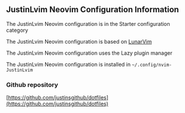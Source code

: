 ## JustinLvim Neovim Configuration Information

The JustinLvim Neovim configuration is in the Starter configuration category

The JustinLvim Neovim configuration is based on [LunarVim](https://www.lunarvim.org)

The JustinLvim Neovim configuration uses the Lazy plugin manager

The JustinLvim Neovim configuration is installed in `~/.config/nvim-JustinLvim`

### Github repository

[https://github.com/justinsgithub/dotfiles](https://github.com/justinsgithub/dotfiles)

